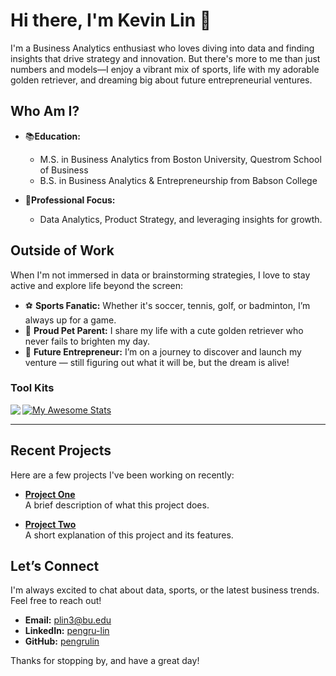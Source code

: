 <!--
  Hi there! I'm Kevin Lin.
-->

# Hi there, I'm Kevin Lin 👋
I'm a Business Analytics enthusiast who loves diving into data and finding insights that drive strategy and innovation. But there's more to me than just numbers and models—I enjoy a vibrant mix of sports, life with my adorable golden retriever, and dreaming big about future entrepreneurial ventures.

## Who Am I?
- 📚**Education:**
  - M.S. in Business Analytics from Boston University, Questrom School of Business  
  - B.S. in Business Analytics & Entrepreneurship from Babson College
  
- 💾**Professional Focus:**  
  - Data Analytics, Product Strategy, and leveraging insights for growth.

## Outside of Work

When I'm not immersed in data or brainstorming strategies, I love to stay active and explore life beyond the screen:

- ⚽ **Sports Fanatic:** Whether it's soccer, tennis, golf, or badminton, I’m always up for a game.
- 🐾 **Proud Pet Parent:** I share my life with a cute golden retriever who never fails to brighten my day.
- 🚀 **Future Entrepreneur:** I’m on a journey to discover and launch my venture — still figuring out what it will be, but the dream is alive!

### Tool Kits  
<img align="left" src="https://github-readme-stats.vercel.app/api/top-langs/?username=pengrulin&theme=" />  

[![My Awesome Stats](https://awesome-github-stats.azurewebsites.net/user-stats/pengrulin?cardType=github&theme=flag-brazil)](https://git.io/awesome-stats-card)  


---

## Recent Projects

Here are a few projects I've been working on recently:

- **[Project One](https://github.com/yourusername/project-one)**  
  A brief description of what this project does.

- **[Project Two](https://github.com/yourusername/project-two)**  
  A short explanation of this project and its features.

<!-- Add more projects as needed -->


## Let’s Connect

I'm always excited to chat about data, sports, or the latest business trends. Feel free to reach out!

- **Email:** [plin3@bu.edu](mailto:pengrulin33@gmail.com)
- **LinkedIn:** [pengru-lin](https://www.linkedin.com/in/pengru-lin)
- **GitHub:** [pengrulin](https://github.com/pengrulin)

Thanks for stopping by, and have a great day!

